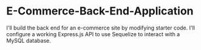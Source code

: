 # E-Commerce-Back-End-Application
 I'll build the back end for an e-commerce site by modifying starter code. I'll configure a working Express.js API to use Sequelize to interact with a MySQL database.
